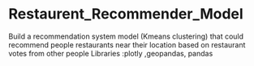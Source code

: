 # Restaurent_Recommender_Model
Build a recommendation system model (Kmeans clustering) that could recommend people restaurants near their location based on restaurant votes from other people
Libraries :plotly ,geopandas, pandas

